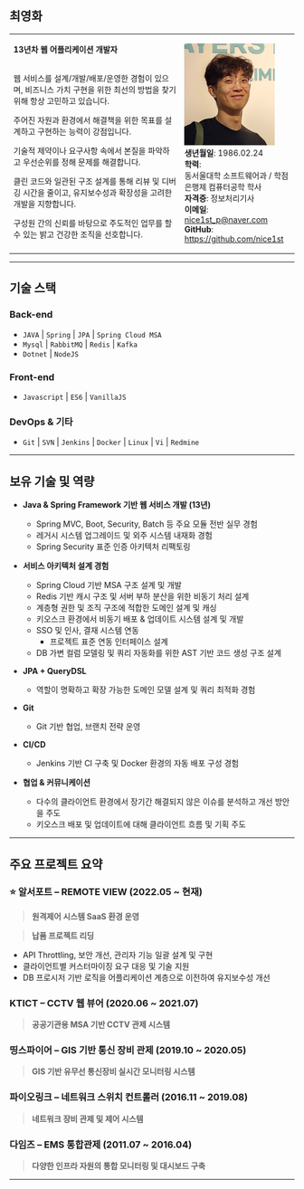 ## 최영화

<table><tr><td style="width:60%; vertical-align:top">

<b>13년차 웹 어플리케이션 개발자</b> <br><br>
<p>웹 서비스를 설계/개발/배포/운영한 경험이 있으며, 비즈니스 가치 구현을 위한 최선의 방법을 찾기 위해 항상 고민하고 있습니다.</p>
<p>주어진 자원과 환경에서 해결책을 위한 목표를 설계하고 구현하는 능력이 강점입니다.</p>
<p>기술적 제약이나 요구사항 속에서 본질을 파악하고 우선순위를 정해 문제를 해결합니다.</p>
<p>클린 코드와 일관된 구조 설계를 통해 리뷰 및 디버깅 시간을 줄이고, 유지보수성과 확장성을 고려한 개발을 지향합니다.</p>
<p>구성원 간의 신뢰를 바탕으로 주도적인 업무를 할 수 있는 밝고 건강한 조직을 선호합니다.</p>

</td><td style="vertical-align:top">

<img src="data/profile3.png" width="160px" height="180px"> <br>
<b>생년월일</b>: 1986.02.24 <br>
<b>학력</b>: <br> 동서울대학 소프트웨어과 / 학점은행제 컴퓨터공학 학사 <br>
<b>자격증</b>: 정보처리기사 <br>
<b>이메일</b>: <a href="mailto:nice1st_p@naver.com">nice1st_p@naver.com</a><br>
<b>GitHub</b>: <a href="https://github.com/nice1st" target="_blank">https://github.com/nice1st</a>

</td></tr></table>

---

## 기술 스택

### Back-end

* `JAVA` | `Spring` | `JPA` | `Spring Cloud MSA`
* `Mysql` | `RabbitMQ` | `Redis` | `Kafka`
* `Dotnet` | `NodeJS`

### Front-end

* `Javascript` | `ES6` | `VanillaJS`

### DevOps & 기타

* `Git` | `SVN` | `Jenkins` | `Docker` | `Linux` | `Vi` | `Redmine`

---

## 보유 기술 및 역량

* **Java & Spring Framework 기반 웹 서비스 개발 (13년)**

  * Spring MVC, Boot, Security, Batch 등 주요 모듈 전반 실무 경험
  * 레거시 시스템 업그레이드 및 외주 시스템 내재화 경험
  * Spring Security 표준 인증 아키텍처 리팩토링

* **서비스 아키텍처 설계 경험**

  * Spring Cloud 기반 MSA 구조 설계 및 개발
  * Redis 기반 캐시 구조 및 서버 부하 분산을 위한 비동기 처리 설계
  * 계층형 권한 및 조직 구조에 적합한 도메인 설계 및 캐싱
  * 키오스크 환경에서 비동기 배포 & 업데이트 시스템 설계 및 개발
  * SSO 및 인사, 결재 시스템 연동
    * 프로젝트 표준 연동 인터페이스 설계
  * DB 가변 컬럼 모델링 및 쿼리 자동화를 위한 AST 기반 코드 생성 구조 설계

* **JPA + QueryDSL**

  * 역할이 명확하고 확장 가능한 도메인 모델 설계 및 쿼리 최적화 경험

* **Git**

  * Git 기반 협업, 브랜치 전략 운영

* **CI/CD**

  * Jenkins 기반 CI 구축 및 Docker 환경의 자동 배포 구성 경험

* **협업 & 커뮤니케이션**

  * 다수의 클라이언트 환경에서 장기간 해결되지 않은 이슈를 분석하고 개선 방안을 주도
  * 키오스크 배포 및 업데이트에 대해 클라이언트 흐름 및 기획 주도

---

## 주요 프로젝트 요약

### ⭐ 알서포트 – REMOTE VIEW (2022.05 \~ 현재)

> **원격제어 시스템 SaaS 환경 운영**

> **납품 프로젝트 리딩**

* API Throttling, 보안 개선, 관리자 기능 일괄 설계 및 구현
* 클라이언트별 커스터마이징 요구 대응 및 기술 지원
* DB 프로시저 기반 로직을 어플리케이션 계층으로 이전하여 유지보수성 개선

### KTICT – CCTV 웹 뷰어 (2020.06 \~ 2021.07)

> **공공기관용 MSA 기반 CCTV 관제 시스템**

### 띵스파이어 – GIS 기반 통신 장비 관제 (2019.10 \~ 2020.05)

> **GIS 기반 유무선 통신장비 실시간 모니터링 시스템**

### 파이오링크 – 네트워크 스위치 컨트롤러 (2016.11 \~ 2019.08)

> **네트워크 장비 관제 및 제어 시스템**

### 다임즈 – EMS 통합관제 (2011.07 \~ 2016.04)

> **다양한 인프라 자원의 통합 모니터링 및 대시보드 구축**

---
